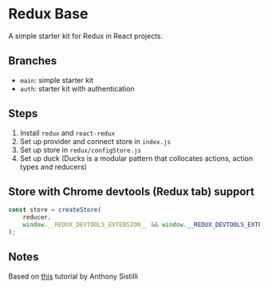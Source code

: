 # Redux Base

A simple starter kit for Redux in React projects.

## Branches

-   `main`: simple starter kit
-   `auth`: starter kit with authentication

## Steps

1. Install `redux` and `react-redux`
2. Set up provider and connect store in `index.js`
3. Set up store in `redux/configStore.js`
4. Set up duck (Ducks is a modular pattern that collocates actions, action types and reducers)

## Store with Chrome devtools (Redux tab) support

```js
const store = createStore(
	reducer,
	window.__REDUX_DEVTOOLS_EXTENSION__ && window.__REDUX_DEVTOOLS_EXTENSION__()
);
```

## Notes

Based on [this](https://www.youtube.com/watch?v=wcXTCG8zMhY&list=PLQg6GaokU5CyvExiaMgXP_BS5WWNBfZJN&index=12) tutorial by Anthony Sistilli
